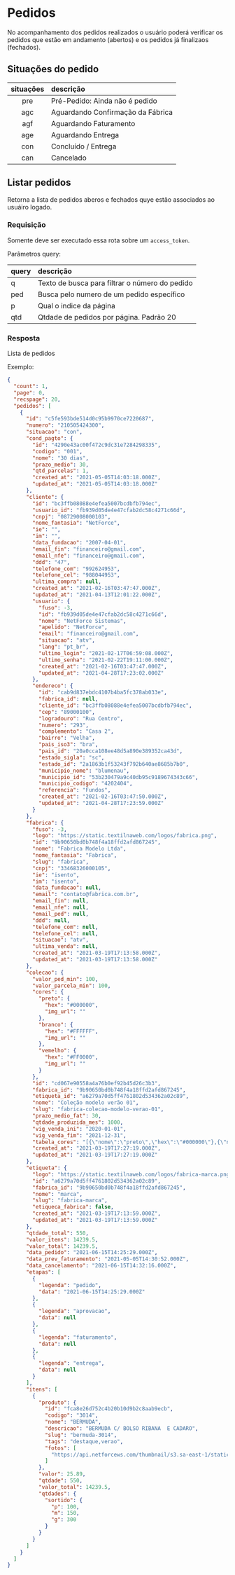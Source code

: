 # Pedidos

No acompanhamento dos pedidos realizados o usuário poderá verificar os pedidos que estão em andamento (abertos) e os pedidos já finalizaos (fechados).

## Situações do pedido

| situações | descrição                          |
|:---------:|:-----------------------------------|
| pre       | Pré-Pedido: Ainda não é pedido     |
| agc       | Aguardando Confirmação da Fábrica  |
| agf       | Aguardando Faturamento             |
| age       | Aguardando Entrega                 |
| con       | Concluído / Entrega                |
| can       | Cancelado                          |


## Listar pedidos

<api method="get" uri="/pedidos" />

Retorna a lista de pedidos aberos e fechados quye estão associados ao usuáiro logado.

### Requisição

<tag text="auth" type="error"/> Somente deve ser executado essa rota sobre um `access_token`.

Parâmetros query:

| query          | descrição                                                                                                                    |
|:---------------|:-----------------------------------------------------------------------------------------------------------------------------|
| q              | Texto de busca para filtrar o número do pedido                                                                               |
| ped            | Busca pelo numero de um pedido específico                                                                                    |
| p              | Qual o indice da página                                                                                                      |
| qtd            | Qtdade de pedidos por página. Padrão 20                                                                                      |

### Resposta

Lista de pedidos

Exemplo: 

```json
{
  "count": 1,
  "page": 0,
  "recspage": 20,
  "pedidos": [
    {
      "id": "c5fe593bde514d0c95b9970ce7220687",
      "numero": "210505424300",
      "situacao": "con",
      "cond_pagto": {
        "id": "4290e43ac00f472c9dc31e7284298335",
        "codigo": "001",
        "nome": "30 dias",
        "prazo_medio": 30,
        "qtd_parcelas": 1,
        "created_at": "2021-05-05T14:03:18.000Z",
        "updated_at": "2021-05-05T14:03:18.000Z"
      },
      "cliente": {
        "id": "bc3ffb08088e4efea5007bcdbfb794ec",
        "usuario_id": "fb939d05de4e47cfab2dc58c4271c66d",
        "cnpj": "08729008000103",
        "nome_fantasia": "NetForce",
        "ie": "",
        "im": "",
        "data_fundacao": "2007-04-01",
        "email_fin": "financeiro@gmail.com",
        "email_nfe": "financeiro@gmail.com",
        "ddd": "47",
        "telefone_com": "992624953",
        "telefone_cel": "988044953",
        "ultima_compra": null,
        "created_at": "2021-02-16T03:47:47.000Z",
        "updated_at": "2021-04-13T12:01:22.000Z",
        "usuario": {
          "fuso": -3,
          "id": "fb939d05de4e47cfab2dc58c4271c66d",
          "nome": "NetForce Sistemas",
          "apelido": "NetForce",
          "email": "financeiro@gmail.com",
          "situacao": "atv",
          "lang": "pt_br",
          "ultimo_login": "2021-02-17T06:59:08.000Z",
          "ultimo_senha": "2021-02-22T19:11:00.000Z",
          "created_at": "2021-02-16T03:47:47.000Z",
          "updated_at": "2021-04-28T17:23:02.000Z"
        },
        "endereco": {
          "id": "cab9d837ebdc4107b4ba5fc378ab033e",
          "fabrica_id": null,
          "cliente_id": "bc3ffb08088e4efea5007bcdbfb794ec",
          "cep": "89000100",
          "logradouro": "Rua Centro",
          "numero": "293",
          "complemento": "Casa 2",
          "bairro": "Velha",
          "pais_iso3": "bra",
          "pais_id": "20a0cca108ee48d5a890e389352ca43d",
          "estado_sigla": "sc",
          "estado_id": "2a1863b1f53243f792b640ae8685b7b0",
          "municipio_nome": "blumenau",
          "municipio_id": "53b230479a9c40db95c9189674343c66",
          "municipio_codigo": "4202404",
          "referencia": "Fundos",
          "created_at": "2021-02-16T03:47:50.000Z",
          "updated_at": "2021-04-28T17:23:59.000Z"
        }
      },
      "fabrica": {
        "fuso": -3,
        "logo": "https://static.textilnaweb.com/logos/fabrica.png",
        "id": "9b90650bd0b748f4a18ffd2afd867245",
        "nome": "Fabrica Modelo Ltda",
        "nome_fantasia": "Fabrica",
        "slug": "fabrica",
        "cnpj": "33468326000105",
        "ie": "isento",
        "im": "isento",
        "data_fundacao": null,
        "email": "contato@fabrica.com.br",
        "email_fin": null,
        "email_nfe": null,
        "email_ped": null,
        "ddd": null,
        "telefone_com": null,
        "telefone_cel": null,
        "situacao": "atv",
        "ultima_venda": null,
        "created_at": "2021-03-19T17:13:58.000Z",
        "updated_at": "2021-03-19T17:13:58.000Z"
      },
      "colecao": {
        "valor_ped_min": 100,
        "valor_parcela_min": 100,
        "cores": {
          "preto": {
            "hex": "#000000",
            "img_url": ""
          },
          "branco": {
            "hex": "#FFFFFF",
            "img_url": ""
          },
          "vemelho": {
            "hex": "#FF0000",
            "img_url": ""
          }
        },
        "id": "cd067e90558a4a76b0ef92b45d26c3b3",
        "fabrica_id": "9b90650bd0b748f4a18ffd2afd867245",
        "etiqueta_id": "a6279a70d5ff4761802d534362a02c89",
        "nome": "Coleção modelo verão 01",
        "slug": "fabrica-colecao-modelo-verao-01",
        "prazo_medio_fat": 30,
        "qtdade_produzida_mes": 1000,
        "vig_venda_ini": "2020-01-01",
        "vig_venda_fim": "2021-12-31",
        "tabela_cores": "[{\"nome\":\"preto\",\"hex\":\"#000000\"},{\"nome\":\"branco\",\"hex\":\"#FFFFFF\"},{\"nome\":\"vemelho\",\"hex\":\"#FF0000\"}]",
        "created_at": "2021-03-19T17:27:19.000Z",
        "updated_at": "2021-03-19T17:27:19.000Z"
      },
      "etiqueta": {
        "logo": "https://static.textilnaweb.com/logos/fabrica-marca.png",
        "id": "a6279a70d5ff4761802d534362a02c89",
        "fabrica_id": "9b90650bd0b748f4a18ffd2afd867245",
        "nome": "marca",
        "slug": "fabrica-marca",
        "etiqueca_fabrica": false,
        "created_at": "2021-03-19T17:13:59.000Z",
        "updated_at": "2021-03-19T17:13:59.000Z"
      },
      "qtdade_total": 550,
      "valor_itens": 14239.5,
      "valor_total": 14239.5,
      "data_pedido": "2021-06-15T14:25:29.000Z",
      "data_prev_faturamento": "2021-05-05T14:30:52.000Z",
      "data_cancelamento": "2021-06-15T14:32:16.000Z",
      "etapas": [
        {
          "legenda": "pedido",
          "data": "2021-06-15T14:25:29.000Z"
        },
        {
          "legenda": "aprovacao",
          "data": null
        },
        {
          "legenda": "faturamento",
          "data": null
        },
        {
          "legenda": "entrega",
          "data": null
        }
      ],
      "itens": [
        {
          "produto": {
            "id": "fca8e26d752c4b20b10d9b2c8aab9ecb",
            "codigo": "3014",
            "nome": "BERMUDA",
            "descricao": "BERMUDA C/ BOLSO RIBANA  E CADARO",
            "slug": "bermuda-3014",
            "tags": "destaque,verao",
            "fotos": [
              "https://api.netforcews.com/thumbnail/s3.sa-east-1/static.textilnaweb.com/produtos/fabrica-colecao-modelo-verao-01/3014_1.jpg"
            ]
          },
          "valor": 25.89,
          "qtdade": 550,
          "valor_total": 14239.5,
          "qtdades": {
            "sortido": {
              "p": 100,
              "m": 150,
              "g": 300
            }
          }
        }
      ]
    }
  ]
}
```